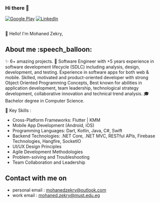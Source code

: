### Hi there 👋

<p><a href="https://www.facebook.com/MohanadZekry" target="_blank"><img alt="Google Play" src="https://img.shields.io/badge/Facebook-4267B2.svg?style=for-the-badge&logo=facebook&logoColor=white" /></a> <a href="https://www.linkedin.com/in/mohanedzekry" target="_blank"><img alt="LinkedIn" src="https://img.shields.io/badge/linkedin-0077b5.svg?style=for-the-badge&logo=linkedin&logoColor=white" /></a>
<br />
<br />

👋 Hello! I'm Mohaned Zekry,

<h2> About me :speech_balloon: </h2>
✨ 6+ amazing projects.
📱 Software Engineer with +5 years experience in software development lifecycle (SDLC) including analysis, design, development, and testing. Experience in software apps for both web & mobile. Skilled, motivated and product-oriented developer with strong Object Oriented Programming Concepts, Best known for abilities in application development, team leadership, technological strategy development, collaborative innovation and technical trend analysis.
🎓 Bachelor degree in Computer Science.

🚀 Key Skills :
- Cross-Platform Frameworks: Flutter | KMM
- Mobile App Development (Android, iOS)
- Programming Languages: Dart, Kotlin, Java, C#, Swift
- Backend Technologies: .NET Core, .NET MVC, RESTful APIs, Firebase Technologies, Hangfire, SocketIO
- UI/UX Design Principles
- Agile Development Methodologies
- Problem-solving and Troubleshooting
- Team Collaboration and Leadership

<h2> Contact with me on </h2>

- personal email : mohanedzekry@outlook.com
- work email : mohaned.zekry@must.edu.eg

